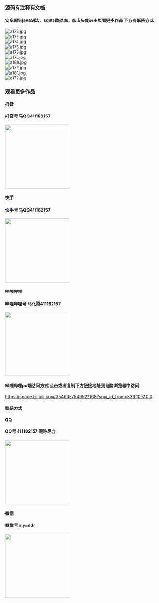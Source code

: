 ### 源码有注释有文档

#### 安卓原生java语法，sqlite数据库，点击头像进主页看更多作品 下方有联系方式
 <img src='https://img.alicdn.com/imgextra/i4/1658540494/O1CN01eYdBNI1FWIa4LGVlV_!!1658540494.jpg' alt='a173.jpg' /></br> 
 <img src='https://img.alicdn.com/imgextra/i3/1658540494/O1CN01NjEVnb1FWIa1zEQSn_!!1658540494.jpg' alt='a175.jpg' /></br> 
 <img src='https://img.alicdn.com/imgextra/i4/1658540494/O1CN01CHNphe1FWIa4IbdGH_!!1658540494.jpg' alt='a174.jpg' /></br> 
 <img src='https://img.alicdn.com/imgextra/i2/1658540494/O1CN01oy6Qq81FWIa4IaMG9_!!1658540494.jpg' alt='a176.jpg' /></br> 
 <img src='https://img.alicdn.com/imgextra/i1/1658540494/O1CN01gXUeqn1FWIa85qXbK_!!1658540494.jpg' alt='a178.jpg' /></br> 
 <img src='https://img.alicdn.com/imgextra/i1/1658540494/O1CN015F49pr1FWIa4Gk1wN_!!1658540494.jpg' alt='a177.jpg' /></br> 
 <img src='https://img.alicdn.com/imgextra/i3/1658540494/O1CN01TX9ar31FWIa0xjrWG_!!1658540494.jpg' alt='a180.jpg' /></br> 
 <img src='https://img.alicdn.com/imgextra/i1/1658540494/O1CN01uLCvl61FWIa8sR00S_!!1658540494.jpg' alt='a179.jpg' /></br> 
 <img src='https://img.alicdn.com/imgextra/i4/1658540494/O1CN01LY1JP11FWIa2T3ugP_!!1658540494.jpg' alt='a181.jpg' /></br> 
 <img src='https://img.alicdn.com/imgextra/i3/1658540494/O1CN01OtqO401FWIa6a7F0E_!!1658540494.jpg' alt='a172.jpg' /></br>
### 观看更多作品

#### 抖音
#### 抖音号  马QQ411182157
<img src="https://gitee.com/QQ411182157/mingpian/raw/master/douyin.png" width="210px">

#### 快手
#### 快手号  马QQ411182157

<img src="https://gitee.com/QQ411182157/mingpian/raw/master/kuaishou.jpg" width="210px">

#### 哔哩哔哩
#### 哔哩哔哩号  马化腾411182157

<img src="https://gitee.com/QQ411182157/mingpian/raw/master/bili.png" width="210px">

#### 哔哩哔哩pc端访问方式 点击或者复制下方链接地址到电脑浏览器中访问

https://space.bilibili.com/3546387549522168?spm_id_from=333.1007.0.0


#### 联系方式
#### QQ
#### QQ号 411182157 昵称尽力

<img src="https://gitee.com/QQ411182157/mingpian/raw/master/qq.jpg" width="210px">

#### 微信
#### 微信号 myaddr

<img src="https://gitee.com/QQ411182157/mingpian/raw/master/weixin.png" width="210px">
